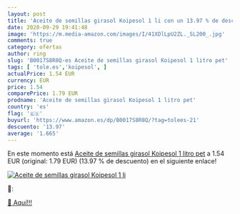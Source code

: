 ```yaml
---
layout: post
title: 'Aceite de semillas girasol Koipesol 1 li con un 13.97 % de descuento'
date: 2020-09-29 19:41:48
image: 'https://m.media-amazon.com/images/I/41XDlLpU2ZL._SL200_.jpg'
comments: true
category: ofertas
author: ring
slug: 'B0017S8R8Q-es Aceite de semillas girasol Koipesol 1 litro pet'
tags: [ 'tole.es','koipesol', ]
actualPrice: 1.54 EUR
currency: EUR
price: 1.54
comparePrice: 1.79 EUR
prodname: 'Aceite de semillas girasol Koipesol 1 litro pet'
country: 'es'
flag: '🇪🇸'
buyurl: 'https://www.amazon.es/dp/B0017S8R8Q/?tag=tolees-21'
descuento: '13.97'
average: '1.665'
---
```


En este momento está [Aceite de semillas girasol Koipesol 1 litro pet](https://www.amazon.es/dp/B0017S8R8Q/?tag=tolees-21) a 1.54 EUR (original: 1.79 EUR) (13.97 %  de descuento) en el siguiente enlace!

[![Aceite de semillas girasol Koipesol 1 li](https://m.media-amazon.com/images/I/41XDlLpU2ZL._SL200_.jpg)](https://www.amazon.es/dp/B0017S8R8Q/?tag=tolees-21)

🔎:


[🛒 Aquí!!!](https://www.amazon.es/dp/B0017S8R8Q/?tag=tolees-21)
